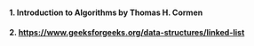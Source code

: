 #### 1. Introduction to Algorithms by Thomas H. Cormen
#### 2. https://www.geeksforgeeks.org/data-structures/linked-list

